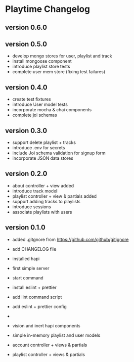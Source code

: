 # Playtime Changelog

## version 0.6.0


## version 0.5.0

- develop mongo stores for user, playlist and track
- install mongoose component
- introduce playlist store tests
- complete user mem store (fixing test failures)

## version 0.4.0

- create test fixtures
- introduce User model tests
- incorporate mocha & chai components
- complete joi schemas

## version 0.3.0

- support delete playlist + tracks
- introduce .env for secrets
- include Joi schema validation for signup form
- incorporate JSON data stores

## version 0.2.0

- about controller + view added
- introduce track model
- playlist controller + view & partials added
- support adding tracks to playlists
- introduce sessions
- associate playlists with users

## version 0.1.0

- added .gitgnore from <https://github.com/github/gitignore>
- add CHANGELOG file

- installed hapi
- first simple server
- start command

- install eslint + prettier
- add lint command script
- add eslint + prettier config
-
- vision and inert hapi components
- simple in-memory playlist and user models
- account controller + views & partials
- playlist controller + views & partials
